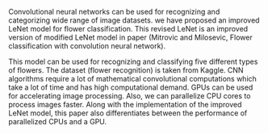 Convolutional neural networks can be used for recognizing and categorizing wide range of image datasets. we have proposed an improved LeNet model for flower classification. This revised LeNet is an improved version of modified LeNet model in paper (Mitrovic and Milosevic, Flower classification with convolution neural network). 

This model can be used for recognizing and classifying five different types of flowers. The dataset (flower recognition) is taken from Kaggle. CNN algorithms require a lot of mathematical convolutional computations which take a lot of time and has high computational demand. GPUs can be used for accelerating image processing. Also, we can parallelize CPU cores to process images faster. Along with the implementation of the improved LeNet model, this paper also differentiates between the performance of parallelized CPUs and a GPU.
